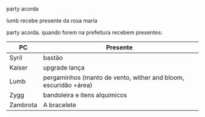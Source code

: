 party acorda

lumb recebe presente da rosa maria

party acorda. quando forem na prefeitura recebem presentes:

| PC       | Presente                                                        |
| -------- | --------------------------------------------------------------- |
| Syril    | bastão                                                          |
| Kaiser   | upgrade lança                                                   |
| Lumb     | pergaminhos (manto de vento, wither and bloom, escuridão +área) | 
| Zygg     | bandoleira e itens alquimicos                                   |
| Zambrota | A bracelete                                                     |